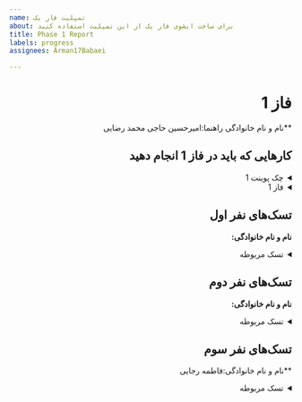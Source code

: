 ```yaml
---
name: تمپلیت فاز یک
about: برای ساخت ایشوی فاز یک از این تمپلیت استفاده کنید
title: Phase 1 Report
labels: progress
assignees: Arman17Babaei

---
```


<div dir="rtl" align='right'>

# فاز 1
**نام و نام خانوادگی راهنما:امیرحسین حاجی محمد رضایی

## کارهایی که باید در فاز 1 انجام دهید

<details>
  <summary>چک پوینت 1</summary>

- کامل کردن منو ها (تمپلیت)
- قابلیت ساخت اکانت 
- وجود دیتابیس User ها
- پیاده کردن Map بازی و معماری(لزومی به پیاده سازی کامل نیست صرفا تقریبا مشخص باشد چه تابعایی و چه چیزهایی لازم است)
- کلاس های لازم برای Object های اولیه مثل یگان‌ها و ساختمان‌ها
  <div dir="ltr" align='right'>

  1. [ ] شروع نشده
  2. [✅] در حال انجام
  3. [ ] تمام شده
  </div>
</details>

<details>
  <summary>فاز 1</summary>

- موارد باقی مانده از پیاده سازی فاز اول پروژه
  
  <div  dir="ltr" align='right'>
  
  1. [✅] شروع نشده
  2. [ ] در حال انجام
  3. [ ] تمام شده
     </div>
</details>

## تسک‌های نفر اول

  **نام و نام خانوادگی:**
<details>
  <summary>تسک مربوطه</summary>

  <div dir="ltr" align='right'>

  1. [ ] شروع نشده
  2. [ ] در حال انجام
  3. [ ] تمام شده
  </div>
</details>

## تسک‌های نفر دوم

  **نام و نام خانوادگی:**
<details>
  <summary>تسک مربوطه</summary>

  <div dir="ltr" align='right'>

  1. [ ] شروع نشده
  2. [ ] در حال انجام
  3. [ ] تمام شده
  </div>
</details>

## تسک‌های نفر سوم

  **نام و نام خانوادگی:فاطمه رجایی
<details>
  <summary>تسک مربوطه</summary>

  <div dir="ltr" align='right'>

  1. [ ] شروع نشده
  2. [✅] در حال انجام
  3. [ ] تمام شده
  </div>
</details>
</div>
